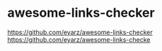 # awesome-links-checker

https://github.com/eyarz/awesome-links-checker
https://github.com/eyarz/awesome-links-checke
